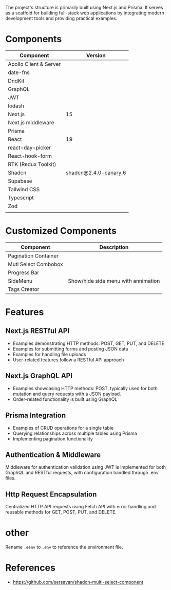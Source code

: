 The project's structure is primarily built using Next.js and Prisma. It serves as a scaffold for building full-stack web applications by integrating modern development tools and providing practical examples.

# Components

| Component              | Version               |
| ---------------------- | --------------------- |
| Apollo Client & Server |                       |
| date-fns               |                       |
| DndKit                 |                       |
| GraphQL                |                       |
| JWT                    |                       |
| lodash                 |                       |
| Next.js                | 15                    |
| Next.js middleware     |                       |
| Prisma                 |                       |
| React                  | 19                    |
| react-day-picker       |                       |
| React-hook-form        |                       |
| RTK (Redux Toolkit)    |                       |
| Shadcn                 | shadcn@2.4.0-canary.6 |
| Supabase               |                       |
| Tailwind CSS           |                       |
| Typescript             |                       |
| Zod                    |                       |
|                        |                       |

# Customized Components

| Component            | Description                         |
| -------------------- | ----------------------------------- |
| Pagination Container |                                     |
| Muti Select Combobox |                                     |
| Progress Bar         |                                     |
| SideMenu             | Show/hide side menu with annimation |
| Tags Creator         |                                     |

# Features

## Next.js RESTful API

- Examples demonstrating HTTP methods: POST, GET, PUT, and DELETE
- Examples for submitting forms and posting JSON data
- Examples for handling file uploads
- User-related features follow a RESTful API approach

## Next.js GraphQL API

- Examples showcasing HTTP methods: POST, typically used for both mutation and query requests with a JSON payload.
- Order-related functionality is built using GraphQL

## Prisma Integration

- Examples of CRUD operations for a single table
- Querying relationships across multiple tables using Prisma
- Implementing pagination functionality

## Authentication & Middleware

Middleware for authentication validation using JWT is implemented for both GraphQL and RESTful requests, with configuration handled through .env files.

## Http Request Encapsulation

Centralized HTTP API requests using Fetch API with error handling and reusable methods for GET, POST, PUT, and DELETE.

# other

Rename `.eenv` to `.env` to reference the environment file.

# References

- https://github.com/sersavan/shadcn-multi-select-component

